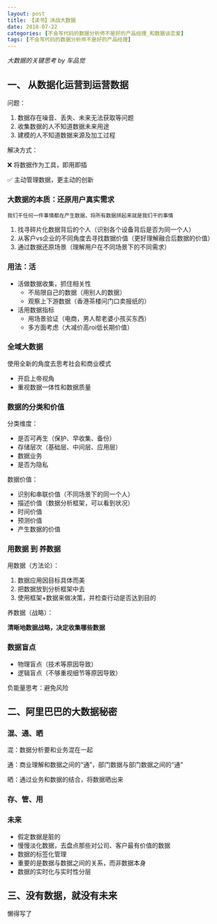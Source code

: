 ```yaml
---
layout: post
title: 【读书】决战大数据
date: 2018-07-22
categories: [不会写代码的数据分析师不是好的产品经理_和数据谈恋爱]
tags: [不会写代码的数据分析师不是好的产品经理]
---
```


_大数据的关键思考 by 车品觉_

## 一、 从数据化运营到运营数据

问题：

1. 数据存在噪音、丢失、未来无法获取等问题
2. 收集数据的人不知道数据未来用途
3. 建模的人不知道数据来源及加工过程

解决方式：

❌ 将数据作为工具，即用即插

✅ 主动管理数据，更主动的创新

### 大数据的本质：还原用户真实需求

```我们干任何一件事情都在产生数据，将所有数据拼起来就是我们干的事情```

1. 找寻碎片化数据背后的个人（识别各个设备背后是否为同一个人）
2. 从客户vs企业的不同角度去寻找数据价值（更好理解融合后数据的价值）
3. 通过数据还原场景（理解用户在不同场景下的不同需求）

### 用法：活

- 活做数据收集，抓住相关性
  - 不局限自己的数据（用别人的数据）
  - 观察上下游数据（香港茶楼问门口卖报纸的）
- 活用数据指标
  - 用场景验证（电商，男人帮老婆小孩买东西）
  - 多方面考虑（大减价高roi低长期价值）

### 全域大数据

使用全新的角度去思考社会和商业模式

- 开启上帝视角
- 重视数据一体性和数据质量

### 数据的分类和价值

分类维度：

- 是否可再生（保护、早收集、备份）
- 存储层次（基础层、中间层、应用层）
- 数据业务
- 是否为隐私

数据价值：

- 识别和串联价值（不同场景下的同一个人）
- 描述价值（数据分析框架，可以看到状况）
- 时间价值
- 预测价值
- 产生数据的价值

### 用数据 到 养数据

用数据（方法论）：

1. 数据应用因目标具体而美
2. 把数据放到分析框架中去
3. 使用框架+数据来做决策，并检查行动是否达到目的

养数据（战略）：

__清晰地数据战略，决定收集哪些数据__

### 数据盲点

- 物理盲点（技术等原因导致）
- 逻辑盲点（不够重视细节等原因导致）

负能量思考：避免风险

## 二、阿里巴巴的大数据秘密

### 混、通、晒

混：数据分析要和业务混在一起

通：商业理解和数据之间的“通”，部门数据与部门数据之间的“通”

晒：通过业务和数据的结合，将数据晒出来

### 存、管、用

### 未来

- 假定数据是脏的
- 慢慢淡化数据，去盘点那些对公司、客户最有价值的数据
- 数据的标签化管理
- 重要的是数据与数据之间的关系，而非数据本身
- 数据的实时化与实时性分层

## 三、没有数据，就没有未来

懒得写了



